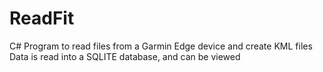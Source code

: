 ReadFit
=======

C# Program to read files from a Garmin Edge device and create KML files
Data is read into a SQLITE database, and can be viewed
